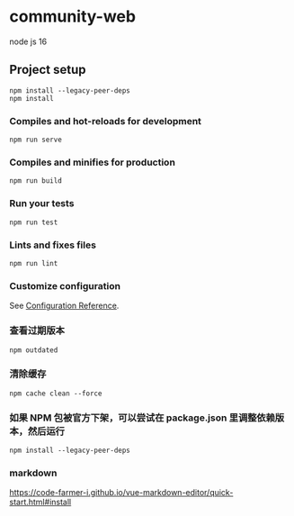 # community-web
node js 16 

## Project setup
```
npm install --legacy-peer-deps
npm install
```

### Compiles and hot-reloads for development
```
npm run serve
```

### Compiles and minifies for production
```
npm run build
```

### Run your tests
```
npm run test
```

### Lints and fixes files
```
npm run lint
```

### Customize configuration
See [Configuration Reference](https://cli.vuejs.org/config/).


### 查看过期版本
```
npm outdated
```
### 清除缓存
```
npm cache clean --force
```
### 如果 NPM 包被官方下架，可以尝试在 package.json 里调整依赖版本，然后运行
```
npm install --legacy-peer-deps
```

### markdown 
https://code-farmer-i.github.io/vue-markdown-editor/quick-start.html#install
